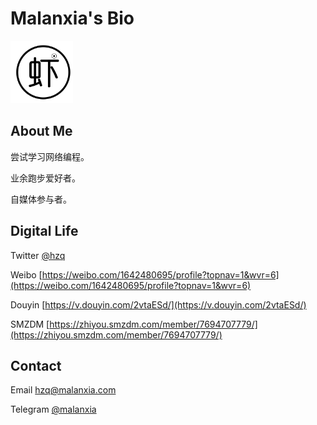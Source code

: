 
# Malanxia's Bio
<img src="https://raw.githubusercontent.com/malanxia/malanxia-intro/main/malanxia20-20.png" alt="avatar" width="100" height="100">

## About Me

尝试学习网络编程。

业余跑步爱好者。

自媒体参与者。

## Digital Life

Twitter [@hzq](https://twitter.com/hzq) 

Weibo [https://weibo.com/1642480695/profile?topnav=1&wvr=6](https://weibo.com/1642480695/profile?topnav=1&wvr=6)

Douyin [https://v.douyin.com/2vtaESd/](https://v.douyin.com/2vtaESd/) 

SMZDM [https://zhiyou.smzdm.com/member/7694707779/](https://zhiyou.smzdm.com/member/7694707779/)

## Contact

Email <a href="hzq@malanxia.com">hzq@malanxia.com</a>

Telegram [@malanxia](https://t.me/malanxia)
